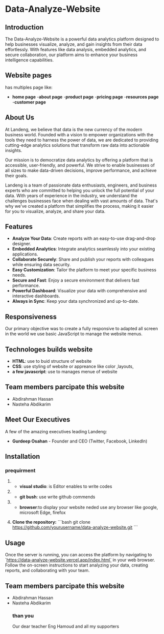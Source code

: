
# Data-Analyze-Website

## Introduction
The Data-Analyze-Website is a powerful data analytics platform designed to help businesses visualize, analyze, and gain insights from their data effortlessly. With features like data analysis, embedded analytics, and secure collaboration, our platform aims to enhance your business intelligence capabilities.

## Website pages
has multiples page like:
- **home page**
-**about page**
-**product page**
-**pricing page**
-**resources page**
-**customer page**

## About Us
At Landeng, we believe that data is the new currency of the modern business world. Founded with a vision to empower organizations with the tools they need to harness the power of data, we are dedicated to providing cutting-edge analytics solutions that transform raw data into actionable insights.

Our mission is to democratize data analytics by offering a platform that is accessible, user-friendly, and powerful. We strive to enable businesses of all sizes to make data-driven decisions, improve performance, and achieve their goals.

Landeng is a team of passionate data enthusiasts, engineers, and business experts who are committed to helping you unlock the full potential of your data. With years of experience in the industry, we understand the challenges businesses face when dealing with vast amounts of data. That's why we've created a platform that simplifies the process, making it easier for you to visualize, analyze, and share your data.

## Features
- **Analyze Your Data**: Create reports with an easy-to-use drag-and-drop designer.
- **Embedded Analytics**: Integrate analytics seamlessly into your existing applications.
- **Collaborate Securely**: Share and publish your reports with colleagues while ensuring data security.
- **Easy Customization**: Tailor the platform to meet your specific business needs.
- **Secure and Fast**: Enjoy a secure environment that delivers fast performance.
- **Powerful Dashboard**: Visualize your data with comprehensive and interactive dashboards.
- **Always in Sync**: Keep your data synchronized and up-to-date.
## Responsiveness
Our primary objective was to create a fully responsive  to adapted all screen in the world we use basic JavaScript to manage the website menus. 
## Technologes builds website
- **HTML**: use to buid structure of website
- **CSS**: use  styling of website or appreance like color ,layouts,
- **a few javascript**: use to manages  menue of website
## Team members parcipate this website
- Abdirahman Hassan
- Nasteha Abdikarim


## Meet Our Executives
A few of the amazing executives leading Landeng:
- **Gurdeep Osahan** - Founder and CEO (Twitter, Facebook, LinkedIn)

## Installation
### prequirment
1. - **visual studio**: is Editor enables to write codes
2. - **git bush**: use write github commends
3.  - **browser**:to display your website neded use any browser like google, microsoft Edge, firefox

4. **Clone the repository:**
   \`\`\`bash
   git clone https://github.com/yourusername/data-analyze-website.git
   \`\`\`

## Usage
Once the server is running, you can access the platform by navigating to \`https://data-analyze-website.vercel.app/index.html` in your web browser. Follow the on-screen instructions to start analyzing your data, creating reports, and collaborating with your team.
## Team members parcipate this website
- Abdirahman Hassan
- Nasteha Abdikarim
  ### than you
  Our dear teacher Eng Hamoud and all my supporters